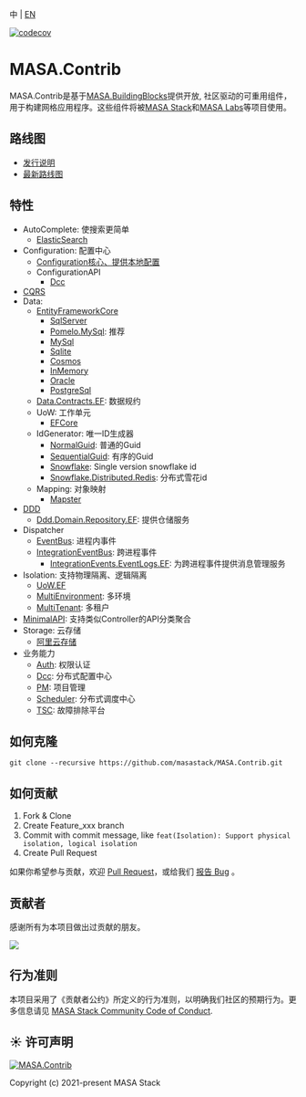 ﻿﻿中 | [EN](README.md)

[![codecov](https://codecov.io/gh/masastack/MASA.Contrib/branch/main/graph/badge.svg?token=87TPNHUHW2)](https://codecov.io/gh/masastack/MASA.Contrib)

# MASA.Contrib

MASA.Contrib是基于[MASA.BuildingBlocks](https://github.com/masastack/MASA.BuildingBlocks)提供开放, 社区驱动的可重用组件，用于构建网格应用程序。这些组件将被[MASA Stack](https://github.com/masastack)和[MASA Labs](https://github.com/masalabs)等项目使用。



## 路线图
* [发行说明](https://github.com/masastack/MASA.Contrib/releases)
* [最新路线图](https://github.com/masastack/MASA.Contrib/issues/42)



## 特性
* AutoComplete: 使搜索更简单
  * [ElasticSearch](./src/SearchEngine/Masa.Contrib.SearchEngine.AutoComplete.ElasticSearch/README.zh-CN.md)
* Configuration: 配置中心
  * [Configuration核心、提供本地配置](./src/Configuration/Masa.Contrib.Configuration/README.zh-CN.md)
  * ConfigurationAPI
    * [Dcc](./src/Configuration/Masa.Contrib.Configuration.ConfigurationApi.Dcc/README.zh-CN.md)
* [CQRS](./src/ReadWriteSpliting/Cqrs/Masa.Contrib.ReadWriteSpliting.Cqrs/README.zh-CN.md)
* Data:
  * [EntityFrameworkCore](./src/Data/Masa.Contrib.Data.EntityFrameworkCore/README.zh-CN.md)
    * [SqlServer](./src/Data/Masa.Contrib.Data.EntityFrameworkCore.SqlServer/README.zh-CN.md)
    * [Pomelo.MySql](./src/Data/Masa.Contrib.Data.EntityFrameworkCore.Pomelo.MySql/README.zh-CN.md): 推荐
    * [MySql](./src/Data/Masa.Contrib.Data.EntityFrameworkCore.MySql/README.zh-CN.md)
    * [Sqlite](./src/Data/Masa.Contrib.Data.EntityFrameworkCore.Sqlite/README.zh-CN.md)
    * [Cosmos](./src/Data/Masa.Contrib.Data.EntityFrameworkCore.Cosmos/README.zh-CN.md)
    * [InMemory](./src/Data/Masa.Contrib.Data.EntityFrameworkCore.InMemory/README.zh-CN.md)
    * [Oracle](./src/Data/Masa.Contrib.Data.EntityFrameworkCore.Oracle/README.zh-CN.md)
    * [PostgreSql](./src/Data/Masa.Contrib.Data.EntityFrameworkCore.PostgreSql/README.zh-CN.md)
  * [Data.Contracts.EF](./src/Data/Masa.Contrib.Data.Contracts.EF/): 数据规约
  * UoW: 工作单元
    * [EFCore](./src/Data/Masa.Contrib.Data.UoW.EF/README.zh-CN.md)
  * IdGenerator: 唯一ID生成器
    * [NormalGuid](./src/Data/IdGenerator/Masa.Contrib.Data.IdGenerator.NormalGuid/README.zh-CN.md): 普通的Guid
    * [SequentialGuid](./src/Data/IdGenerator/Masa.Contrib.Data.IdGenerator.SequentialGuid/README.zh-CN.md): 有序的Guid
    * [Snowflake](./src/Data/IdGenerator/Masa.Contrib.Data.IdGenerator.Snowflake/README.zh-CN.md): Single version snowflake id
    * [Snowflake.Distributed.Redis](./src/Data/IdGenerator/Masa.Contrib.Data.IdGenerator.Snowflake.Distributed.Redis/README.zh-CN.md): 分布式雪花id
  * Mapping: 对象映射
    * [Mapster](./src/Data/Mapping/Masa.Contrib.Data.Mapping.Mapster/README.zh-CN.md)
* [DDD](./src/Ddd/Masa.Contrib.Ddd.Domain/README.zh-CN.md)
  * [Ddd.Domain.Repository.EF](./src/Ddd/Masa.Contrib.Ddd.Domain.Repository.EF/README.zh-CN.md): 提供仓储服务
* Dispatcher
  * [EventBus](./src/Dispatcher/Masa.Contrib.Dispatcher.Events/README.zh-CN.md): 进程内事件
  * [IntegrationEventBus](./src/Dispatcher/Masa.Contrib.Dispatcher.IntegrationEvents.Dapr/README.zh-CN.md): 跨进程事件
    * [IntegrationEvents.EventLogs.EF](./src/Dispatcher/Masa.Contrib.Dispatcher.IntegrationEvents.EventLogs.EF/README.zh-CN.md): 为跨进程事件提供消息管理服务
* Isolation: 支持物理隔离、逻辑隔离
  * [UoW.EF](./src/Isolation/Masa.Contrib.Isolation.UoW.EF/README.zh-CN.md)
  * [MultiEnvironment](./src/Isolation/Masa.Contrib.Isolation.MultiEnvironment/README.zh-CN.md): 多环境
  * [MultiTenant](./src/Isolation/Masa.Contrib.Isolation.MultiTenant/README.zh-CN.md): 多租户
* [MinimalAPI](./src/Service/Masa.Contrib.Service.MinimalAPIs/README.zh-CN.md): 支持类似Controller的API分类聚合
* Storage: 云存储
  * [阿里云存储](./src/Storage/Masa.Contrib.Storage.ObjectStorage.Aliyun/README.zh-CN.md)
* 业务能力
  * [Auth](./src/StackSdks/Masa.Contrib.StackSdks.Auth/README.zh-CN.md): 权限认证
  * [Dcc](./src/StackSdks/Masa.Contrib.StackSdks.Dcc/README.zh-CN.md): 分布式配置中心
  * [PM](./src/StackSdks/Masa.Contrib.StackSdks.Pm/README.zh-CN.md): 项目管理
  * [Scheduler](./src/StackSdks/Masa.Contrib.StackSdks.Scheduler/README.zh-CN.md): 分布式调度中心
  * [TSC](./src/StackSdks/Masa.Contrib.StackSdks.Tsc/README.zh-CN.md): 故障排除平台


## 如何克隆
```
git clone --recursive https://github.com/masastack/MASA.Contrib.git
```



## 如何贡献

1. Fork & Clone
2. Create Feature_xxx branch
3. Commit with commit message, like `feat(Isolation): Support physical isolation, logical isolation`
4. Create Pull Request

如果你希望参与贡献，欢迎 [Pull Request](https://github.com/masastack/MASA.BuildingBlocks/pulls)，或给我们 [报告 Bug](https://github.com/masastack/MASA.BuildingBlocks/issues/new) 。



## 贡献者

感谢所有为本项目做出过贡献的朋友。

<a href="https://github.com/masastack/MASA.Contrib/graphs/contributors">
    <img src="https://contrib.rocks/image?repo=masastack/MASA.Contrib" />
</a>



## 行为准则

本项目采用了《贡献者公约》所定义的行为准则，以明确我们社区的预期行为。更多信息请见 [MASA Stack Community Code of Conduct](https://github.com/masastack/community/blob/main/CODE-OF-CONDUCT.md).



## ☀️ 许可声明

[![MASA.Contrib](https://img.shields.io/badge/License-MIT-blue?style=flat-square)](/LICENSE.txt)

Copyright (c) 2021-present MASA Stack